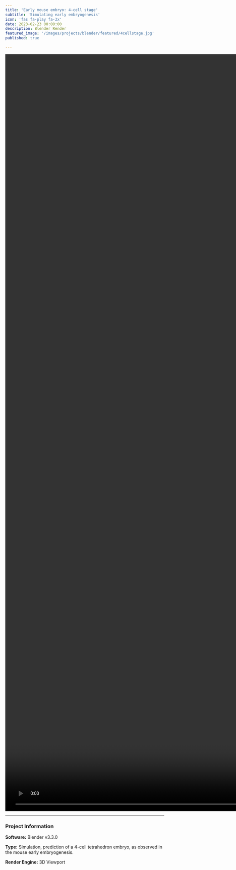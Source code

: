 ```yaml
---
title: 'Early mouse embryo: 4-cell stage'
subtitle: 'Simulating early embryogenesis'
icon: 'fas fa-play fa-3x'
date: 2023-02-23 00:00:00
description: Blender Render
featured_image: '/images/projects/blender/featured/4cellstage.jpg'
published: true

---
```


<video style="width:100vh; height:60vh;" controls loop autoplay>
    <source src="{{site.baseurl}}/images/projects/blender/full_size/4cellstage.mp4" type="video/mp4">
</video>

---

### Project Information

**Software:** Blender v3.3.0

**Type:** Simulation, prediction of a 4-cell tetrahedron embryo, as observed in the mouse early embryogenesis.

**Render Engine:** 3D Viewport
